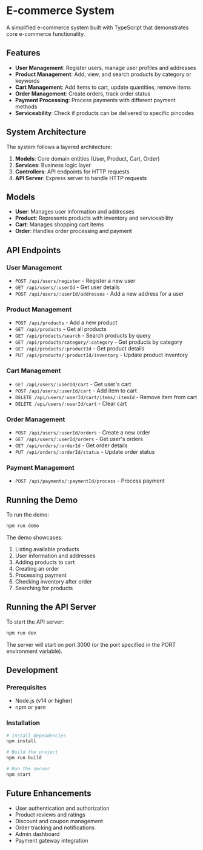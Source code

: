 # E-commerce System

A simplified e-commerce system built with TypeScript that demonstrates core e-commerce functionality.

## Features

- **User Management**: Register users, manage user profiles and addresses
- **Product Management**: Add, view, and search products by category or keywords
- **Cart Management**: Add items to cart, update quantities, remove items
- **Order Management**: Create orders, track order status
- **Payment Processing**: Process payments with different payment methods
- **Serviceability**: Check if products can be delivered to specific pincodes

## System Architecture

The system follows a layered architecture:

1. **Models**: Core domain entities (User, Product, Cart, Order)
2. **Services**: Business logic layer
3. **Controllers**: API endpoints for HTTP requests
4. **API Server**: Express server to handle HTTP requests

## Models

- **User**: Manages user information and addresses
- **Product**: Represents products with inventory and serviceability
- **Cart**: Manages shopping cart items
- **Order**: Handles order processing and payment

## API Endpoints

### User Management
- `POST /api/users/register` - Register a new user
- `GET /api/users/:userId` - Get user details
- `POST /api/users/:userId/addresses` - Add a new address for a user

### Product Management
- `POST /api/products` - Add a new product
- `GET /api/products` - Get all products
- `GET /api/products/search` - Search products by query
- `GET /api/products/category/:category` - Get products by category
- `GET /api/products/:productId` - Get product details
- `PUT /api/products/:productId/inventory` - Update product inventory

### Cart Management
- `GET /api/users/:userId/cart` - Get user's cart
- `POST /api/users/:userId/cart` - Add item to cart
- `DELETE /api/users/:userId/cart/items/:itemId` - Remove item from cart
- `DELETE /api/users/:userId/cart` - Clear cart

### Order Management
- `POST /api/users/:userId/orders` - Create a new order
- `GET /api/users/:userId/orders` - Get user's orders
- `GET /api/orders/:orderId` - Get order details
- `PUT /api/orders/:orderId/status` - Update order status

### Payment Management
- `POST /api/payments/:paymentId/process` - Process payment

## Running the Demo

To run the demo:

```bash
npm run demo
```

The demo showcases:
1. Listing available products
2. User information and addresses
3. Adding products to cart
4. Creating an order
5. Processing payment
6. Checking inventory after order
7. Searching for products

## Running the API Server

To start the API server:

```bash
npm run dev
```

The server will start on port 3000 (or the port specified in the PORT environment variable).

## Development

### Prerequisites

- Node.js (v14 or higher)
- npm or yarn

### Installation

```bash
# Install dependencies
npm install

# Build the project
npm run build

# Run the server
npm start
```

## Future Enhancements

- User authentication and authorization
- Product reviews and ratings
- Discount and coupon management
- Order tracking and notifications
- Admin dashboard
- Payment gateway integration 